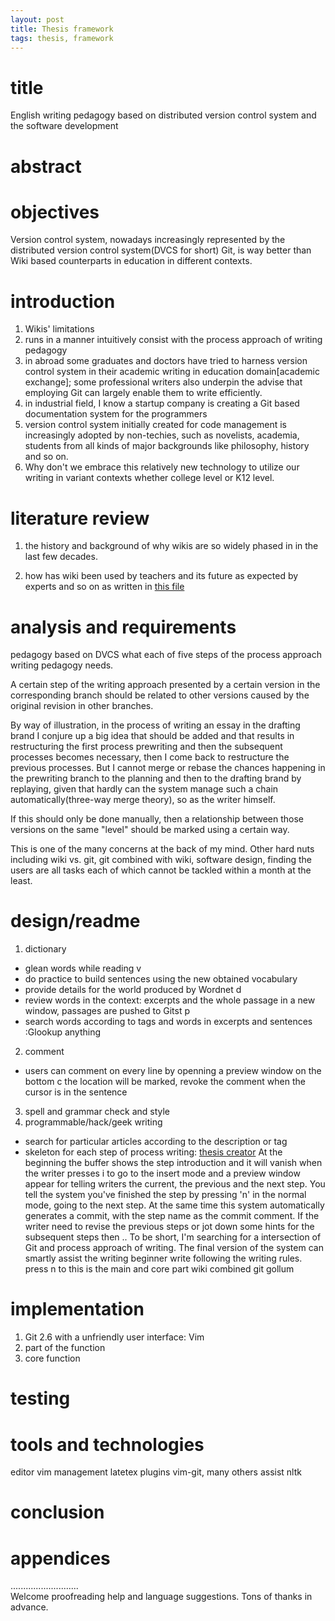 ```yaml
---
layout: post
title: Thesis framework
tags: thesis, framework
---
```


# title
English writing pedagogy based on distributed version control system and the software development

# abstract

# objectives
Version control system, nowadays increasingly represented by the distributed version control system(DVCS for short) Git, is way better than Wiki based counterparts in education in different contexts.

# introduction
1. Wikis' limitations 
1. runs in a manner intuitively consist with the process approach of writing pedagogy 
1. in abroad some graduates and doctors have tried to harness version control system in their academic writing in education domain[academic exchange]; some professional writers also underpin the advise that employing Git can largely enable them to write efficiently. 
1. in industrial field, I know a startup company is creating a Git based documentation system for the programmers
1. version control system initially created for code management is increasingly adopted by non-techies, such as novelists, academia, students from all kinds of major backgrounds like philosophy, history and so on.
1. Why don't we embrace this relatively new technology to utilize our writing in variant contexts whether college level or K12 level.

# literature review
1. the history and background of why wikis are so widely phased in in the last few decades.

1. how has wiki been used by teachers and its future as expected by experts
and so on as written in [this file](status-quo)

# analysis and requirements
pedagogy based on DVCS
what each of five steps of the process approach writing pedagogy needs.

A certain step of the writing approach presented by a certain version in the corresponding branch should be related to other versions caused by the original revision in other branches.

By way of illustration, in the process of writing an essay in the drafting brand I conjure up a big idea that should be added and that results in restructuring the first process prewriting and then the subsequent processes becomes necessary,  then I come back to restructure the previous processes. But I cannot merge or rebase the chances happening in the prewriting branch to the planning and then to the drafting brand by replaying, given that hardly can the system manage such a chain automatically(three-way merge theory), so as the writer himself.

If this should only be done manually, then a relationship between those versions on the same "level" should be marked using a certain way.

This is one of the many concerns at the back of my mind. Other hard nuts including wiki vs. git, git combined with wiki, software design, finding the users are all tasks each of which cannot be tackled within a month at the least.

# design/readme
1. dictionary
  * glean words while reading 
  <leader>v
  * do practice to build sentences using the new obtained vocabulary
  * provide details for the world produced by Wordnet
  <leader>d
  * review words in the context: excerpts and the whole passage in a new window, passages are pushed to Gitst
  <leader>p
  * search words according to tags and words in excerpts and sentences
  :Glookup anything
2. comment
  * users can comment on every line by openning a preview window on the bottom
  <leader>c
  the location will be marked, revoke the comment when the cursor is in the sentence
3. spell and grammar check and style
4. programmable/hack/geek writing
  * search for particular articles according to the description or tag
  * skeleton for each step of process writing: [thesis creator](johnmcgarvey.com/apworld/student/thesiscreator.html)
    At the beginning the buffer shows the step introduction and it will vanish when the writer presses i to go to the insert mode and a preview window appear for telling writers the current, the previous and the next step. You tell the system you've finished the step by pressing 'n' in the normal mode, going to the next step. At the same time this system automatically generates a commit, with the step name as the commit comment. If the writer need to revise the previous steps or jot down some hints for the subsequent steps then .. To be short, I'm searching for a intersection of Git and process approach of writing. The final version of the system can smartly assist the writing beginner write following the writing rules.
  press n to 
this is the main and core part
wiki combined git
    gollum

# implementation
1. Git 2.6 with a unfriendly user interface: Vim
1. part of the function
1. core function 

# testing

# tools and technologies
editor  vim
management latetex
plugins vim-git, many others
assist nltk
# conclusion

# appendices

...........................     
Welcome proofreading help and language suggestions. Tons of thanks in advance.

